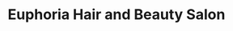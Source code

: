 ---
title: "Euphoria Hair and Beauty Salon"
url: /tralee/euphoria-hair-and-beauty-salon/
shop: hairdresser
---